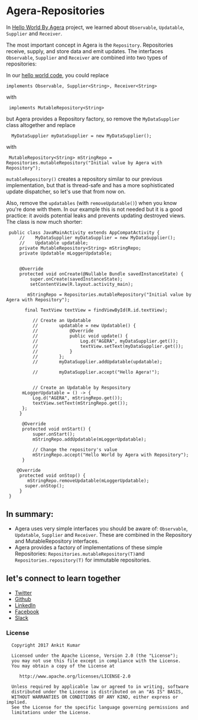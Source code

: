 # Agera-Repositories

In [Hello World By Agera](https://github.com/AnkitDroidGit/Hello-World-By-Agera) project, we learned about `Observable`, `Updatable`, `Supplier` and `Receiver`.
 
 The most important concept in Agera is the `Repository`. Repositories receive, supply, and store data and emit updates. The interfaces `Observable`, `Supplier` and `Receiver` are combined into two types of repositories:

In our [hello world code](https://github.com/AnkitDroidGit/Hello-World-By-Agera), you could replace 

    implements Observable, Supplier<String>, Receiver<String>

with
  
     implements MutableRepository<String>
  
  but Agera provides a Repository factory, so remove the `MyDataSupplier` class altogether and replace
  
      MyDataSupplier myDataSupplier = new MyDataSupplier();
  
  with 
  
     MutableRepository<String> mStringRepo = Repositories.mutableRepository("Initial value by Agera with Repository");
  
  `mutableRepository()` creates a repository similar to our previous implementation, but that is thread-safe and has a more sophisticated update dispatcher, so let's use that from now on.
  
  Also, remove the `updatables` (with `removeUpdatable()`) when you know you're done with them. In our example this is not needed but it is a good practice: it avoids potential leaks and prevents updating destroyed views. The class is now much shorter:
  
     public class JavaMainActivity extends AppCompatActivity {
         //    MyDataSupplier myDataSupplier = new MyDataSupplier();
         //    Updatable updatable;
         private MutableRepository<String> mStringRepo;
         private Updatable mLoggerUpdatable;
  
  
         @Override
         protected void onCreate(@Nullable Bundle savedInstanceState) {
             super.onCreate(savedInstanceState);
             setContentView(R.layout.activity_main);
  
            mStringRepo = Repositories.mutableRepository("Initial value by Agera with Repository");
  
           final TextView textView = findViewById(R.id.textView);
  
              // Create an Updatable
              //        updatable = new Updatable() {
              //            @Override
              //            public void update() {
              //                Log.d("AGERA", myDataSupplier.get());
              //                textView.setText(myDataSupplier.get());
              //            }
              //        };
              //        myDataSupplier.addUpdatable(updatable);
  
              //        myDataSupplier.accept("Hello Agera!");
  
  
              // Create an Updatable by Respository
          mLoggerUpdatable = () -> {
              Log.d("AGERA", mStringRepo.get());
              textView.setText(mStringRepo.get());
          };
         }
    
          @Override
          protected void onStart() {
              super.onStart();
              mStringRepo.addUpdatable(mLoggerUpdatable);
  
              // Change the repository's value
              mStringRepo.accept("Hello World by Agera with Repository");
          }
  
        @Override
         protected void onStop() {
            mStringRepo.removeUpdatable(mLoggerUpdatable);
           super.onStop();
         }
     }
  
  ## In summary:
  * Agera uses very simple interfaces you should be aware of: `Observable`, `Updatable`, `Supplier` and `Receiver`. These are combined in the Repository and MutableRepository interfaces.
  * Agera provides a factory of implementations of these simple Repositories: `Repositories.mutableRepository(T)`and `Repositories.repository(T)` for immutable repositories.
    
  
  ## let's connect to learn together
  - [Twitter](https://twitter.com/KumarAnkitRKE)
  - [Github](https://github.com/AnkitDroidGit)
  - [LinkedIn](https://www.linkedin.com/in/kumarankitkumar/)
  - [Facebook](https://www.facebook.com/freeankit)
  - [Slack](https://ankitdroid.slack.com)

  
  
  ### License
  
      Copyright 2017 Ankit Kumar
      
      Licensed under the Apache License, Version 2.0 (the "License");
      you may not use this file except in compliance with the License.
      You may obtain a copy of the License at
  
         http://www.apache.org/licenses/LICENSE-2.0
  
      Unless required by applicable law or agreed to in writing, software
      distributed under the License is distributed on an "AS IS" BASIS,
      WITHOUT WARRANTIES OR CONDITIONS OF ANY KIND, either express or implied.
      See the License for the specific language governing permissions and
      limitations under the License.
